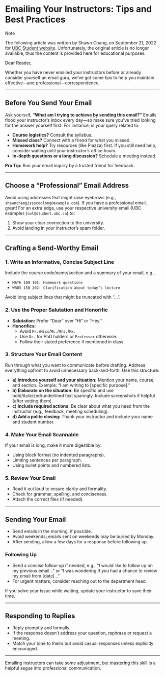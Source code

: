 # Emailing Your Instructors: Tips and Best Practices

>[!NOTE]
> The following article was written by Shawn Chang, on September 21, 2022 for [UBC Student website](https://students.ubc.ca/ubclife/inbox-1-email-profs-effectively). Unfortunately, the original article is no longer available, thus the content is provided here for educational purposes. 

Dear Reader,

Whether you have never emailed your instructors before or already consider yourself an email guru, we’ve got some tips to help you maintain effective—and professional—correspondence.

---

## Before You Send Your Email

Ask yourself, **“What am I trying to achieve by sending this email?”** Emails flood your instructor’s inbox every day—so make sure you've tried looking for the answer yourself first. For instance, is your query related to:

- **Course logistics?** Consult the syllabus.
- **Missed class?** Connect with a friend for what you missed.
- **Homework help?** Try resources (like Piazza) first. If you still need help, consider waiting until your instructor’s office hours.
- **In-depth questions or a long discussion?** Schedule a meeting instead.

**Pro Tip:** Run your email inquiry by a trusted friend for feedback.

---

## Choose a “Professional” Email Address

Avoid using addresses that might raise eyebrows (e.g., `shawnchangissocoolomg@example.com`). If you have a professional email, great! For an extra edge, use your respective university email (UBC examples (`cwl@student.ubc.ca`) to:

1. Show your clear connection to the university.
2. Avoid landing in your instructor’s spam folder.

---

## Crafting a Send-Worthy Email

### **1. Write an Informative, Concise Subject Line**
Include the course code/name/section and a summary of your email, e.g., 
- `MATH 100 101: Homework questions`
- `WRDS 150 202: Clarification about today’s lecture`

Avoid long subject lines that might be truncated with “...”.

### **2. Use the Proper Salutation and Honorific**

- **Salutation:** Prefer “Dear” over “Hi” or “Hey.”
- **Honorifics:**
  - Avoid `Mr.`/`Miss`/`Ms.`/`Mrs.`/`Mx.`
  - Use `Dr.` for PhD holders or `Professor` otherwise.
  - Follow their stated preference if mentioned in class.

### **3. Structure Your Email Content**

Run through what you want to communicate before drafting. Address everything upfront to avoid unnecessary back-and-forth. Use this structure:

- **a) Introduce yourself and your situation:** Mention your name, course, and section. Example: “I am writing to [specific purpose].”
- **b) Elaborate on the situation:** Be specific and use bold/italicized/underlined text sparingly. Include screenshots if helpful (after vetting them).
- **c) Include required actions:** Be clear about what you need from the instructor (e.g., feedback, meeting scheduling).
- **d) Add a polite closing:** Thank your instructor and include your name and student number.

### **4. Make Your Email Scannable**

If your email is long, make it more digestible by:
- Using block format (no indented paragraphs).
- Limiting sentences per paragraph.
- Using bullet points and numbered lists.

### **5. Review Your Email**

- Read it out loud to ensure clarity and formality.
- Check for grammar, spelling, and conciseness.
- Attach the correct files (if needed).

---

## Sending Your Email

- Send emails in the morning, if possible.
- Avoid weekends; emails sent on weekends may be buried by Monday.
- After sending, allow a few days for a response before following up.

### **Following Up**

- Send a concise follow-up if needed, e.g., “I would like to follow up on my previous email...” or “I was wondering if you had a chance to review my email from [date]...”
- For urgent matters, consider reaching out to the department head.

If you solve your issue while waiting, update your instructor to save their time.

---

## Responding to Replies

- Reply promptly and formally.
- If the response doesn’t address your question, rephrase or request a meeting.
- Match your tone to theirs but avoid casual responses unless explicitly encouraged.

---

Emailing instructors can take some adjustment, but mastering this skill is a helpful segue into professional communication.